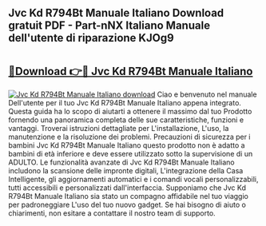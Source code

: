## Jvc Kd R794Bt Manuale Italiano Download gratuit PDF - Part-nNX Italiano Manuale dell'utente di riparazione KJOg9

# <h2><a href="http://dfgds1.blite.top/?on=Jvc+Kd+R794Bt+Manuale+Italiano">🔗Download 👉🔴 Jvc Kd R794Bt Manuale Italiano</a></h2>

[![Jvc Kd R794Bt Manuale Italiano download](https://i.imgur.com/lujVjoI.png)](http://dfgds1.blite.top/?on=Jvc+Kd+R794Bt+Manuale+Italiano)
Ciao e benvenuto nel manuale Dell'utente per il tuo Jvc Kd R794Bt Manuale Italiano appena integrato. Questa guida ha lo scopo di aiutarti a ottenere il massimo dal tuo Prodotto fornendo una panoramica completa delle sue caratteristiche, funzioni e vantaggi. Troverai istruzioni dettagliate per L'installazione, L'uso, la manutenzione e la risoluzione dei problemi. Precauzioni di sicurezza per i bambini Jvc Kd R794Bt Manuale Italiano questo prodotto non è adatto a bambini di età inferiore e deve essere utilizzato sotto la supervisione di un ADULTO. Le funzionalità avanzate di Jvc Kd R794Bt Manuale Italiano includono la scansione delle impronte digitali, L'integrazione della Casa Intelligente, gli aggiornamenti automatici e i comandi vocali personalizzabili, tutti accessibili e personalizzati dall'interfaccia. Supponiamo che Jvc Kd R794Bt Manuale Italiano sia stato un compagno affidabile nel tuo viaggio per padroneggiare L'uso del tuo nuovo gadget. Se hai bisogno di aiuto o chiarimenti, non esitare a contattare il nostro team di supporto.
